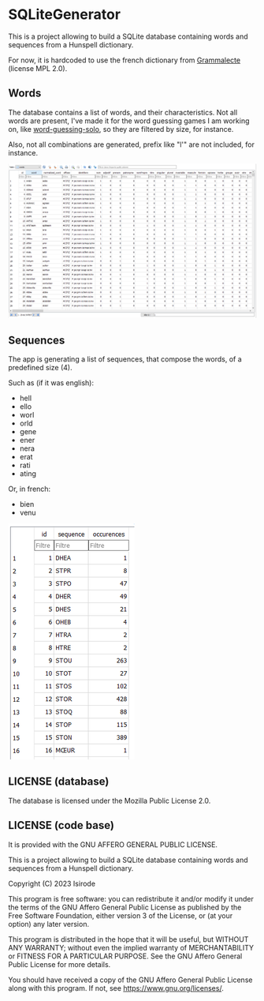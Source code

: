 # SQLiteGenerator

This is a project allowing to build a SQLite database containing words and sequences from a Hunspell dictionary.

For now, it is hardcoded to use the french dictionary from [Grammalecte](https://grammalecte.net/) (license MPL 2.0).

## Words

The database contains a list of words, and their characteristics. Not all words are present, I've made it for the word guessing games I am working on, like [word-guessing-solo](https://github.com/isirode/word-guessing-solo), so they are filtered by size, for instance.

Also, not all combinations are generated, prefix like "l'" are not included, for instance.

![Words](./Documentation/Resources/words.PNG)

## Sequences

The app is generating a list of sequences, that compose the words, of a predefined size  (4).

Such as (if it was english):

- hell
- ello
- worl
- orld
- gene
- ener
- nera
- erat
- rati
- ating

Or, in french:
- bien
- venu

![Words](./Documentation/Resources/sequences.PNG)

## LICENSE (database)

The database is licensed under the Mozilla Public License 2.0.

## LICENSE (code base)

It is provided with the GNU AFFERO GENERAL PUBLIC LICENSE.

This is a project allowing to build a SQLite database containing words and sequences from a Hunspell dictionary.

Copyright (C) 2023  Isirode

This program is free software: you can redistribute it and/or modify
it under the terms of the GNU Affero General Public License as
published by the Free Software Foundation, either version 3 of the
License, or (at your option) any later version.

This program is distributed in the hope that it will be useful,
but WITHOUT ANY WARRANTY; without even the implied warranty of
MERCHANTABILITY or FITNESS FOR A PARTICULAR PURPOSE.  See the
GNU Affero General Public License for more details.

You should have received a copy of the GNU Affero General Public License
along with this program.  If not, see <https://www.gnu.org/licenses/>.
